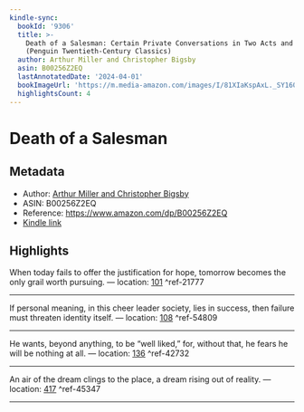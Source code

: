 ```yaml
---
kindle-sync:
  bookId: '9306'
  title: >-
    Death of a Salesman: Certain Private Conversations in Two Acts and a Requiem
    (Penguin Twentieth-Century Classics)
  author: Arthur Miller and Christopher Bigsby
  asin: B00256Z2EQ
  lastAnnotatedDate: '2024-04-01'
  bookImageUrl: 'https://m.media-amazon.com/images/I/81XIaKspAxL._SY160.jpg'
  highlightsCount: 4
---
```

# Death of a Salesman
## Metadata
* Author: [Arthur Miller and Christopher Bigsby](https://www.amazon.comundefined)
* ASIN: B00256Z2EQ
* Reference: https://www.amazon.com/dp/B00256Z2EQ
* [Kindle link](kindle://book?action=open&asin=B00256Z2EQ)

## Highlights
When today fails to offer the justification for hope, tomorrow becomes the only grail worth pursuing. — location: [101](kindle://book?action=open&asin=B00256Z2EQ&location=101) ^ref-21777

---
If personal meaning, in this cheer leader society, lies in success, then failure must threaten identity itself. — location: [108](kindle://book?action=open&asin=B00256Z2EQ&location=108) ^ref-54809

---
He wants, beyond anything, to be “well liked,” for, without that, he fears he will be nothing at all. — location: [136](kindle://book?action=open&asin=B00256Z2EQ&location=136) ^ref-42732

---
An air of the dream clings to the place, a dream rising out of reality. — location: [417](kindle://book?action=open&asin=B00256Z2EQ&location=417) ^ref-45347

---
